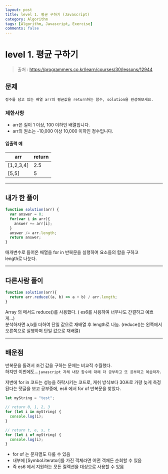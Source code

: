 ```yaml
---
layout: post
title: level 1. 평균 구하기 (Javascript)
category: Algorithm
tags: [Algorithm, Javascript, Exercise]
comments: false
---
```

# level 1. 평균 구하기
> 출처 : <https://programmers.co.kr/learn/courses/30/lessons/12944>

## 문제

```
정수를 담고 있는 배열 arr의 평균값을 return하는 함수, solution을 완성해보세요.
```

### 제한사항

  - arr은 길이 1 이상, 100 이하인 배열입니다.
  - arr의 원소는 -10,000 이상 10,000 이하인 정수입니다.

#### 입출력 예

arr | return 
--------- | ---------
[1,2,3,4] | 2.5
[5,5] | 5

***

## 내가 한 풀이
```javascript
function solution(arr) {
  var answer = 0;
  for(var i in arr){
    answer += arr[i];
  }
  answer /= arr.length;
  return answer;
}
```
매개변수로 들어온 배열을 for in 반복문을 실행하여 요소들의 합을 구하고  
length로 나눈다.

***

## 다른사람 풀이
```javascript
function solution(arr){
  return arr.reduce((a, b) => a + b) / arr.length;
}
```
Array 의 메서드 reduce()를 사용했다. ( es6를 사용하여 너무나도 간결하고 예쁘게...)  
분석하자면 a,b를 더하여 단일 값으로 재배열 후 length로 나눔. (reduce()는 왼쪽에서 오른쪽으로 실행하며 단일 값으로 재배열)  

***

## 배운점

반복문을 돌려서 조건 값을 구하는 문제는 비교적 수월했다.  
하지만 이번에도...`javascript 자체 내장 함수에 대해 더 공부하고 또 공부하고 복습하자.`  
  
저번에 for in 코드는 성능을 하락시키는 코드로, 캐쉬 방식보다 30프로 가량 늦게 측정된다는 댓글을 보고 공부중에, es6 에서 for of 반복문을 찾았다.  

```javascript
let myString = "test";

// return 0, 1, 2, 3
for (let i in myString) {
  console.log(i);
}

// return t, e, s, t
for (let i of myString) {
  console.log(i);
}
```

- for of 는 문자열도 다룰 수 있음
- 내부에 [Symbol.iterator]를 가진 객체라면 어떤 객체든 순회할 수 있음
- 즉 es6 에서 지원하는 모든 컬렉션을 대상으로 사용할 수 있음